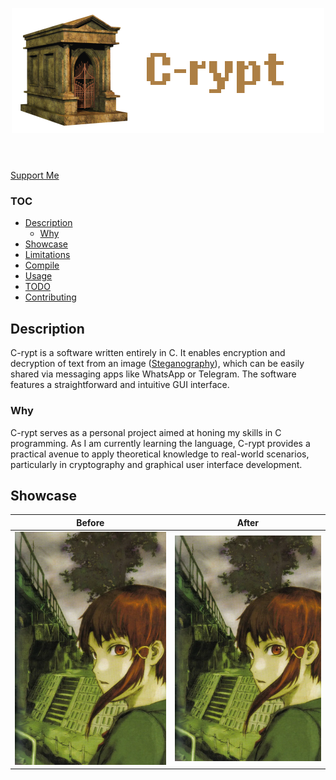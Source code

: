 <p align="center">
    <img src="Img/logo.png">
</p>

<h1></h1>

<br>

<div style="display: inline;" align="center">
    <a href="https://github.com/rdWei/rdWei/blob/main/donate.MD">
        Support Me
    </a>
</div>

### TOC

- [Description](#description)
    - [Why](#why)
- [Showcase](#showcase)
- [Limitations](#limitations)
- [Compile](#compile)
- [Usage](#usage)
- [TODO](#todo)
- [Contributing](#Contributing)

## Description
C-rypt is a software written entirely in C. It enables encryption and decryption of text from an image ([Steganography](https://en.wikipedia.org/wiki/Steganography)), which can be easily shared via messaging apps like WhatsApp or Telegram. The software features a straightforward and intuitive GUI interface.

### Why
C-rypt serves as a personal project aimed at honing my skills in C programming. As I am currently learning the language, C-rypt provides a practical avenue to apply theoretical knowledge to real-world scenarios, particularly in cryptography and graphical user interface development.

## Showcase

Before            |  After
:-------------------------:|:-------------------------:
![](Img/img1.png)  |  ![](Img/img2.png)
